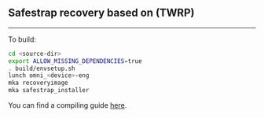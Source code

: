 ## Safestrap recovery based on (TWRP) ##
------------------

To build:
```bash
cd <source-dir>
export ALLOW_MISSING_DEPENDENCIES=true
. build/envsetup.sh
lunch omni_<device>-eng
mka recoveryimage
mka safestrap_installer
```

You can find a compiling guide [here](http://forum.xda-developers.com/showthread.php?t=1943625 "Guide").
